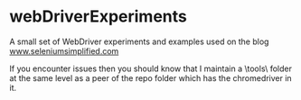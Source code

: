 webDriverExperiments
====================

A small set of WebDriver experiments and examples used on the blog www.seleniumsimplified.com

If you encounter issues then you should know that I maintain a \tools\ folder at the same level as a peer of the repo folder which has the chromedriver in it.
